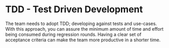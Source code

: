 # TDD - Test Driven Development

The team needs to adopt TDD; developing against tests and use-cases. With this approach, you can assure the minimum amount of time and effort being consumed during regression rounds. Having a clear set of acceptance criteria can make the team more productive in a shorter time.
